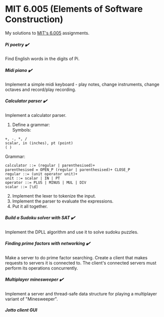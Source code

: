 # MIT 6.005 (Elements of Software Construction)
My solutions to [MIT's 6.005](http://ocw.mit.edu/courses/electrical-engineering-and-computer-science/6-005-elements-of-software-construction-fall-2011/index.htm) assignments.

##### Pi poetry :heavy_check_mark:
Find English words in the digits of Pi.

##### Midi piano :heavy_check_mark:
Implement a simple midi keyboard - play notes, change instruments, change octaves and record/play recording.

##### Calculator parser :heavy_check_mark:
Implement a calculator parser.  
1) Define a grammar:  
 Symbols:  
 ```
 +, -, *, /  
 scalar, in (inches), pt (point)  
 ( )  
 ```
    
 Grammar: 
 ```
 calculator ::= (regular | parenthesised)+  
 parenthesised = OPEN_P (regular | parenthesised)+ CLOSE_P  
 regular ::= (unit operator unit)+  
 unit ::= scalar | IN | PT  
 operator ::= PLUS | MINUS | MUL | DIV  
 scalar ::= [\d]  
 ```
 2) Implement the lexer to tokenize the input.  
 3) Implement the parser to evaluate the expressions.  
 4) Put it all together.  


##### Build a Sudoku solver with SAT :heavy_check_mark:
Implement the DPLL algorithm and use it to solve sudoku puzzles.

##### Finding prime factors with networking :heavy_check_mark:
Make a server to do prime factor searching. Create a client that makes requests to servers it is connected to. The client's connected servers must perform its operations concurrently.

##### Multiplayer minesweeper :heavy_check_mark:
Implement a server and thread-safe data structure for playing a multiplayer variant of "Minesweeper".

##### Jotto client GUI